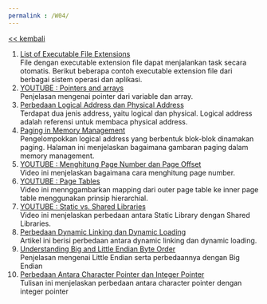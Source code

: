 ```yaml
---
permalink : /W04/
---
```

[<< kembali](../)

1. [List of Executable File Extensions](https://www.lifewire.com/list-of-executable-file-extensions-2626061)<br>
  File dengan executable extension file dapat menjalankan task secara otomatis. Berikut beberapa contoh executable extension file dari berbagai sistem operasi dan aplikasi.
2. [YOUTUBE : Pointers and arrays](https://www.youtube.com/watch?v=ASVB8KAFypk&list=PL2_aWCzGMAwLZp6LMUKI3cc7pgGsasm2)<br>
  Penjelasan mengenai pointer dari variable dan array.
3. [Perbedaan Logical Address dan Physical Address](https://techdifferences.com/difference-between-logical-and-physical-address.html)<br>
  Terdapat dua jenis address, yaitu logical dan physical. Logical address adalah referensi untuk membaca physical address.
4. [Paging in Memory Management](https://www.geeksforgeeks.org/paging-in-operating-system/)<br>
  Pengelompokkan logical address yang berbentuk blok-blok dinamakan paging. Halaman ini menjelaskan bagaimana gambaran paging dalam memory management.
5. [YOUTUBE : Menghitung Page Number dan Page Offset](https://www.youtube.com/watch?v=ILG4uVK-RcE)<br>
  Video ini menjelaskan bagaimana cara menghitung page number.
6. [YOUTUBE : Page Tables](https://www.youtube.com/watch?v=Vw1B-U0Frws)<br>
  Video ini mennggambarkan mapping dari outer page table ke inner page table menggunakan prinsip hierarchial.
7. [YOUTUBE : Static vs. Shared Libraries](https://www.youtube.com/watch?v=-vp9cFQCQCo)<br>
  Video ini menjelaskan perbedaan antara Static Library dengan Shared Libraries.
8. [Perbedaan Dynamic Linking dan Dynamic Loading](https://opensource.com/article/20/6/linux-libraries)<br>
  Artikel ini berisi perbedaan antara dynamic linking dan dynamic loading.
9. [Understanding Big and Little Endian Byte Order](https://betterexplained.com/articles/understanding-big-and-little-endian-byte-order/)<br>
  Penjelasan mengenai Little Endian serta perbedaannya dengan Big Endian
10. [Perbedaan Antara Character Pointer dan Integer Pointer](https://www.quora.com/What-is-the-difference-between-character-pointer-and-integer-pointer-in-C)<br>
  Tulisan ini menjelaskan perbedaan antara character pointer dengan integer pointer
